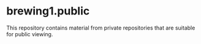 # brewing1.public
This repository contains material from private repositories that are suitable for public viewing. 




